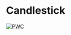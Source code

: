 # Candlestick
[![PWC](https://media.warriortrading.com/2020/03/shutterstock_310733441.jpg)](https://media.warriortrading.com/2020/03/shutterstock_310733441.jpg)
